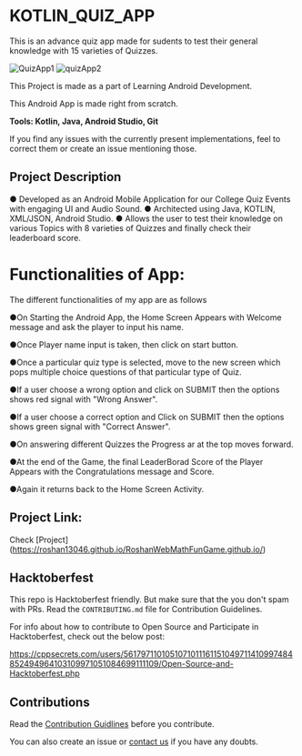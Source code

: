 # KOTLIN_QUIZ_APP
This is an advance quiz app made for sudents to test their general knowledge with 15 varieties of Quizzes.

![QuizApp1](https://user-images.githubusercontent.com/55108788/97798467-61de8f80-1c4c-11eb-9550-ce2f79f34ae3.png)
![quizApp2](https://user-images.githubusercontent.com/55108788/97798474-6b67f780-1c4c-11eb-8dc2-9313588280bb.png)

This Project is made as a part of Learning  Android Development. 

This Android App is made right from scratch.

<b>Tools: Kotlin, Java, Android Studio, Git</b>

If you find any issues with the currently present implementations, feel to correct them or create an issue mentioning those.

## Project Description
● Developed as an Android Mobile Application for our College Quiz Events with engaging UI and Audio Sound.
● Architected using Java, KOTLIN, XML/JSON, Android Studio.
● Allows the user to test their knowledge on various Topics with 8 varieties of Quizzes and finally check their leaderboard score.


# Functionalities of App:

The different functionalities of my app are as follows

●On Starting the Android App, the Home Screen Appears with Welcome message and ask the player to input his name.

●Once Player name input is taken, then click on start button.

●Once a particular quiz type is selected, move to the new screen which pops multiple choice questions of that particular type of Quiz.


●If a user choose a wrong option and click on SUBMIT then the options shows red signal with "Wrong Answer".

●If a user choose a correct option and Click on SUBMIT then the options shows green signal with "Correct Answer".

●On answering different Quizzes the Progress ar at the top moves forward.

●At the end of the Game, the final LeaderBorad Score of the Player Appears with the Congratulations message and Score.

●Again it returns back to the Home Screen Activity.


## Project Link: 

Check [Project] (https://roshan13046.github.io/RoshanWebMathFunGame.github.io/)

## Hacktoberfest

This repo is Hacktoberfest friendly. But make sure that the you don't spam with PRs. Read the `CONTRIBUTING.md` file for Contribution Guidelines.

For info about how to contribute to Open Source and Participate in Hacktoberfest, check out the below post:

https://cppsecrets.com/users/5617971101051071011161151049711410997484852494964103109971051084699111109/Open-Source-and-Hacktoberfest.php

## Contributions

Read the [Contribution Guidlines](https://github.com/Roshan13046/MathsQuizGame/blob/master/CONTRIBUTING.md) before you contribute.

You can also create an issue or [contact us](https://github.com/Roshan13046) if you have any doubts.



